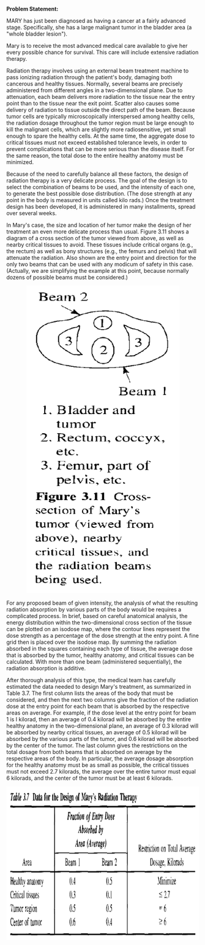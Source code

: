 **Problem Statement:**

MARY has just been diagnosed as having a cancer at a fairly advanced stage. Specifically, she has a large malignant tumor in the bladder area (a "whole bladder lesion").

Mary is to receive the most advanced medical care available to give her every
possible chance for survival. This care will include extensive radiation therapy.

Radiation therapy involves using an external beam treatment machine to pass
ionizing radiation through the patient's body, damaging both cancerous and healthy tissues. Normally, several beams are precisely administered from different angles in a two-dimensional plane. Due to attenuation, each beam delivers more radiation to the tissue near the entry point than to the tissue near the exit point. Scatter also causes some delivery of radiation to tissue outside the direct path of the beam. Because tumor cells are typically microscopically interspersed among healthy cells, the radiation dosage throughout the tumor region must be large enough to kill the malignant cells, which are slightly more radiosensitive, yet small enough to spare the healthy cells. At the same time, the aggregate dose to critical tissues must not exceed established tolerance levels, in order to prevent complications that can be more serious than the disease itself. For the same reason, the total dose to the entire healthy anatomy must be minimized.

Because of the need to carefully balance all these factors, the design of radiation therapy is a very delicate process. The goal of the design is to select the combination of beams to be used, and the intensity of each one, to generate the best possible dose distribution. (The dose strength at any point in the body is measured in units called kilo rads.) Once the treatment design has been developed, it is administered in many installments, spread over several weeks.

In Mary's case, the size and location of her tumor make the design of her treatment an even more delicate process than usual. Figure 3.11 shows a diagram of a cross section of the tumor viewed from above, as well as nearby critical tissues to avoid. These tissues include critical organs (e.g., the rectum) as well as bony structures (e.g., the femurs and pelvis) that will attenuate the radiation. Also shown are the entry point and direction for the only two beams that can be used with any modicum of safety in this case. (Actually, we are simplifying the example at this point, because normally dozens of possible beams must be considered.)

<p align="center">
  <img width="400" height="800" src="https://github.com/Pegah-Ardehkhani/Optimization-Problems-and-Solutions/blob/main/6.%20Simple%20Radiation%20Therapy/Figure%203.11.PNG">
</p>

For any proposed beam of given intensity, the analysis of what the resulting radiation absorption by various parts of the body would be requires a complicated process. In brief, based on careful anatomical analysis, the energy distribution within the two-dimensional cross section of the tissue can be plotted on an isodose map, where the contour lines represent the dose strength as a percentage of the dose strength at the entry point. A fine grid then is placed over the isodose map. By summing the radiation absorbed in the squares containing each type of tissue, the average dose that is absorbed by the tumor, healthy anatomy, and critical tissues can be calculated. With more than one beam (administered sequentially), the radiation absorption is additive.

After thorough analysis of this type, the medical team has carefully estimated the data needed to design Mary's treatment, as summarized in Table 3.7. The first column lists the areas of the body that must be considered, and then the next two columns give the fraction of the radiation dose at the entry point for each beam that is absorbed by the respective areas on average. For example, if the dose level at the entry point for beam 1 is I kilorad, then an average of 0.4 kilorad will be absorbed by the entire healthy anatomy in the two-dimensional plane, an average of 0.3 kilorad will be absorbed by nearby critical tissues, an average of 0.5 kilorad will be absorbed by the various parts of the tumor, and 0.6 kilorad will be absorbed by the center of the tumor. The last column gives the restrictions on the total dosage from both beams that is absorbed on average by the respective areas of the body. In particular, the average dosage absorption for the healthy anatomy must be as small as possible, the critical tissues must not exceed 2.7 kilorads, the average over the entire tumor must equal 6 kilorads, and the center of the tumor must be at least 6 kilorads.

<p align="center">
  <img width="800" height="400" src="https://github.com/Pegah-Ardehkhani/Optimization-Problems-and-Solutions/blob/main/6.%20Simple%20Radiation%20Therapy/Table%203.7.PNG">
</p>
